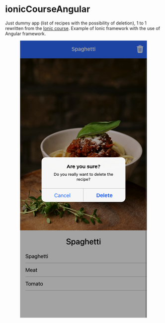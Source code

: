 # ionicCourseAngular

Just dummy app (list of recipes with the possibility of deletion), 1 to 1 rewritten from the [Ionic course](https://www.udemy.com/course/ionic-2-the-practical-guide-to-building-ios-android-apps/). Example of Ionic framework with the use of Angular framework.

 <p align="center">
    <img src="appPreview.png" alt="Rewritten app from Ionic course">
 </p>
